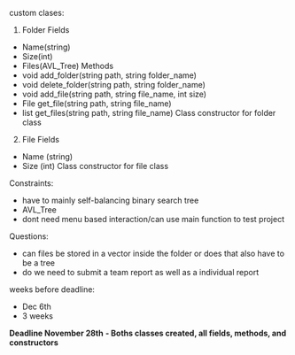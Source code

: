 custom clases:
1. Folder
Fields
- Name(string)
- Size(int)
- Files(AVL_Tree<file>)
Methods
- void add_folder(string path, string folder_name)
- void delete_folder(string path, string folder_name)
- void add_file(string path, string file_name, int size)
- File get_file(string path, string file_name)
- list<File> get_files(string path, string file_name)
Class constructor for folder class

2. File
Fields
- Name (string)
- Size (int)
Class constructor for file class

Constraints:
- have to mainly self-balancing binary search tree
- AVL_Tree
- dont need menu based interaction/can use main function to test project

Questions:
- can files be stored in a vector inside the folder or does that also have to be a tree
- do we need to submit a team report as well as a individual report

weeks before deadline:
- Dec 6th
- 3 weeks

**Deadline November 28th**
**- Boths classes created, all fields, methods, and constructors**
